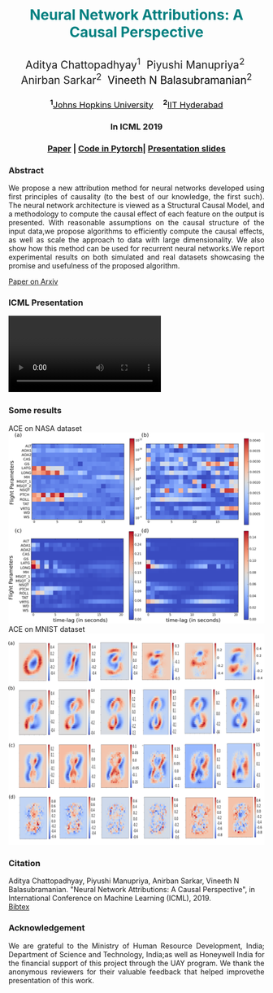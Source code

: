 <div id="primarycontent">
<center><h1 style="color:Teal">Neural Network Attributions: A Causal Perspective</h1></center>
<center><h2 style="font-weight:normal">Aditya Chattopadhyay<sup>1</sup>&nbsp;
  Piyushi Manupriya<sup>2</sup>&nbsp;
  Anirban Sarkar<sup>2</sup>&nbsp;
  <a href="https://www.iith.ac.in/~vineethnb/" style="text-decoration : none; color : #000000;">Vineeth N Balasubramanian</a><sup>2</sup></h2></center>
<center><h3><sup>1</sup><a href="http://cis.jhu.edu/" style="color:black; font-weight:normal">Johns Hopkins University</a> &nbsp;&nbsp;&nbsp;&nbsp;<sup>2</sup><a href="https://cse.iith.ac.in/" style="color:black; font-weight:normal">IIT Hyderabad</a></h3></center>
<center><h3>In ICML 2019</h3></center>
  
<center><h3><strong><a href="https://arxiv.org/pdf/1902.02302.pdf">Paper</a> | <a href="https://github.com/Piyushi-0/ACE">Code in Pytorch</a>| <a href="https://github.com/Piyushi-0/ACE/blob/master/ICML_Presentation.pdf">Presentation slides</a></strong> </h3></center>



<h3>Abstract</h3>
<div style="font-size:14px"><p align="justify">We propose a new attribution method for neural networks developed using first principles of causality (to the best of our knowledge, the first such). The neural network architecture is viewed as a Structural Causal Model, and a methodology to compute the causal effect of each feature on the output is presented. With reasonable assumptions  on  the  causal  structure  of  the  input  data,we propose algorithms to efficiently compute the causal effects, as well as scale the approach to data with large dimensionality. We also show how this method can be used for recurrent neural networks.We report experimental results on both simulated and real datasets showcasing the promise and usefulness of the proposed algorithm.</p></div>
   
<a href="https://arxiv.org/pdf/1902.02302.pdf">Paper on Arxiv</a>
<p></p>
<h3>ICML Presentation</h3>
<p>
<video controls preload> 
    <source src="ICML19_Aditya.mp4"></source> 
</video>
</p>

<h3>Some results</h3>
</p>
<p>ACE on NASA dataset
<a href="https://github.com/Piyushi-0/ACE/blob/master/docs/imgs/aircraft_causality.png">
<img src="imgs/aircraft_causality.png" width="1000"> </a>
ACE on MNIST dataset
<a href="https://github.com/Piyushi-0/ACE/blob/master/docs/imgs/mnist_causality.png">
<img src="imgs/mnist_causality.png" width="1000"> </a>
</p>

<h3>Citation</h3>
<p>Aditya Chattopadhyay, Piyushi Manupriya, Anirban Sarkar, Vineeth N Balasubramanian. "Neural Network Attributions: A Causal Perspective", in International Conference on Machine Learning (ICML), 2019.
<br>
<a href="https://github.com/Piyushi-0/ACE/blob/master/pmlr-v97-chattopadhyay19a.bib">Bibtex</a>
</p>

<h3>Acknowledgement</h3>
<p align="justify">We are grateful to the Ministry of Human Resource Development, India; Department of Science and Technology, India;as well as Honeywell India for the financial support of this project through the UAY program. We thank the anonymous reviewers for their valuable feedback that helped improvethe presentation of this work.</p>


